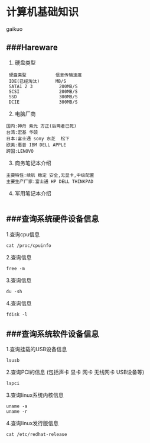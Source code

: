 计算机基础知识
==============
gaikuo


###Hareware
----------------
1. 硬盘类型
```
 硬盘类型           信息传输速度
 IDE(已经淘汰)      MB/S 
 SATA1 2 3          200MB/S
 SCSI               200MB/S
 SSD                300MB/S
 DCIE               300MB/S
```
 
2. 电脑厂商
```
国内:神舟 紫光 方正(后两者已死) 
台湾:宏基 华硕
日本:富士通 sony 东芝  松下
欧美:惠普 IBM DELL APPLE
跨国:LENOVO
```

3. 商务笔记本介绍
```
主要特性:续航 稳定 安全,无显卡,中级配置
主要生产厂家:富士通 HP DELL THINKPAD
```

4. 军用笔记本介绍
```

```
###查询系统硬件设备信息
---------------------
1.查询cpu信息
```
cat /proc/cpuinfo
```
2.查询信息
```
free -m
```
3.查询信息
```
du -sh
```

4.查询信息
```
fdisk -l
```

###查询系统软件设备信息
---------------------
1.查询挂载的USB设备信息
```
lsusb
```
2.查询PCI的信息 (包括声卡 显卡 网卡 无线网卡 USB设备等)
```
lspci
```
3.查询linux系统内核信息
```
uname -a
uname -r
```
4.查询linux发行版信息
```
cat /etc/redhat-release
```


